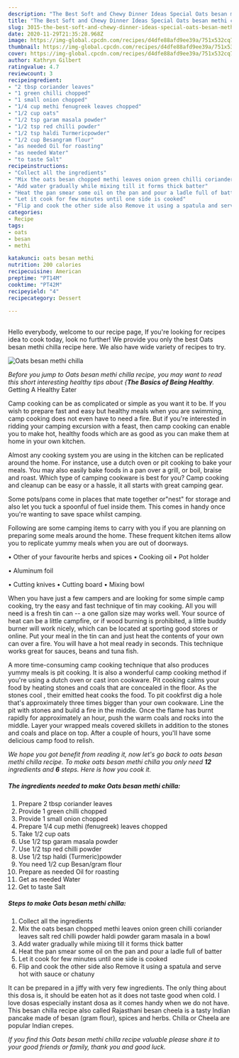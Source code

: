 ```yaml
---
description: "The Best Soft and Chewy Dinner Ideas Special Oats besan methi chilla"
title: "The Best Soft and Chewy Dinner Ideas Special Oats besan methi chilla"
slug: 3015-the-best-soft-and-chewy-dinner-ideas-special-oats-besan-methi-chilla
date: 2020-11-29T21:35:28.968Z
image: https://img-global.cpcdn.com/recipes/d4dfe88afd9ee39a/751x532cq70/oats-besan-methi-chilla-recipe-main-photo.jpg
thumbnail: https://img-global.cpcdn.com/recipes/d4dfe88afd9ee39a/751x532cq70/oats-besan-methi-chilla-recipe-main-photo.jpg
cover: https://img-global.cpcdn.com/recipes/d4dfe88afd9ee39a/751x532cq70/oats-besan-methi-chilla-recipe-main-photo.jpg
author: Kathryn Gilbert
ratingvalue: 4.7
reviewcount: 3
recipeingredient:
- "2 tbsp coriander leaves"
- "1 green chilli chopped"
- "1 small onion chopped"
- "1/4 cup methi fenugreek leaves chopped"
- "1/2 cup oats"
- "1/2 tsp garam masala powder"
- "1/2 tsp red chilli powder"
- "1/2 tsp haldi Turmericpowder"
- "1/2 cup Besangram flour"
- "as needed Oil for roasting"
- "as needed Water"
- "to taste Salt"
recipeinstructions:
- "Collect all the ingredients"
- "Mix the oats besan chopped methi leaves onion green chilli coriander leaves salt red chilli powder haldi powder garam masala in a bowl"
- "Add water gradually while mixing till it forms thick batter"
- "Heat the pan smear some oil on the pan and pour a ladle full of batter"
- "Let it cook for few minutes until one side is cooked"
- "Flip and cook the other side also Remove it using a spatula and serve hot with sauce or chatuny"
categories:
- Recipe
tags:
- oats
- besan
- methi

katakunci: oats besan methi 
nutrition: 200 calories
recipecuisine: American
preptime: "PT14M"
cooktime: "PT42M"
recipeyield: "4"
recipecategory: Dessert

---
```

<br>
Hello everybody, welcome to our recipe page, If you're looking for recipes idea to cook today, look no further! We provide you only the best Oats besan methi chilla recipe here. We also have wide variety of recipes to try.
<br>


![Oats besan methi chilla](https://img-global.cpcdn.com/recipes/d4dfe88afd9ee39a/751x532cq70/oats-besan-methi-chilla-recipe-main-photo.jpg)

<i>Before you jump to Oats besan methi chilla recipe, you may want to read this short interesting healthy tips about {<strong>The Basics of Being Healthy</strong>.</i>
Getting A Healthy Eater

    
Camp cooking can be as complicated or simple as you want it to be. If you wish to prepare fast and easy but healthy meals when you are swimming, camp cooking does not even have to need a fire. But if you're interested in ridding your camping excursion with a feast, then camp cooking can enable you to make hot, healthy foods which are as good as you can make them at home in your own kitchen.

 Almost any cooking system you are using in the kitchen can be replicated around the home. For instance, use a dutch oven or pit cooking to bake your meals. You may also easily bake foods in a pan over a grill, or boil, braise and roast. Which type of camping cookware is best for you? Camp cooking and cleanup can be easy or a hassle, it all starts with great camping gear.

Some pots/pans come in places that mate together or"nest" for storage and also let you tuck a spoonful of fuel inside them. This comes in handy once you're wanting to save space whilst camping.

Following are some camping items to carry with you if you are planning on preparing some meals around the home. These frequent kitchen items allow you to replicate yummy meals when you are out of doorways.


• Other of your favourite herbs and spices
• Cooking oil
• Pot holder

• Aluminum foil

• Cutting knives
• Cutting board
• Mixing bowl


When you have just a few campers and are looking for some simple camp cooking, try the easy and fast technique of tin may cooking. All you will need is a fresh tin can -- a one gallon size may works well. Your source of heat can be a little campfire, or if wood burning is prohibited, a little buddy burner will work nicely, which can be located at sporting good stores or online. Put your meal in the tin can and just heat the contents of your own can over a fire. You will have a hot meal ready in seconds.  This technique works great for sauces, beans and tuna fish.

A more time-consuming camp cooking technique that also produces yummy meals is pit cooking.  It is also a wonderful camp cooking method if you're using a dutch oven or cast iron cookware. Pit cooking calms your food by heating stones and coals that are concealed in the floor. As the stones cool , their emitted heat cooks the food. To pit cookfirst dig a hole that's approximately three times bigger than your own cookware. Line the pit with stones and build a fire in the middle. Once the flame has burnt rapidly for approximately an hour, push the warm coals and rocks into the middle. Layer your wrapped meals covered skillets in addition to the stones and coals and place on top. After a couple of hours, you'll have some delicious camp food to relish.


<i>We hope you got benefit from reading it, now let's go back to oats besan methi chilla recipe. To make oats besan methi chilla you only need <strong>12</strong> ingredients and <strong>6</strong> steps. Here is how you cook it.
</i>

##### The ingredients needed to make Oats besan methi chilla:

1. Prepare 2 tbsp coriander leaves
1. Provide 1 green chilli chopped
1. Provide 1 small onion chopped
1. Prepare 1/4 cup methi (fenugreek) leaves chopped
1. Take 1/2 cup oats
1. Use 1/2 tsp garam masala powder
1. Use 1/2 tsp red chilli powder
1. Use 1/2 tsp haldi (Turmeric)powder
1. You need 1/2 cup Besan/gram flour
1. Prepare as needed Oil for roasting
1. Get as needed Water
1. Get to taste Salt


##### Steps to make Oats besan methi chilla:

1. Collect all the ingredients
1. Mix the oats besan chopped methi leaves onion green chilli coriander leaves salt red chilli powder haldi powder garam masala in a bowl
1. Add water gradually while mixing till it forms thick batter
1. Heat the pan smear some oil on the pan and pour a ladle full of batter
1. Let it cook for few minutes until one side is cooked
1. Flip and cook the other side also Remove it using a spatula and serve hot with sauce or chatuny


It can be prepared in a jiffy with very few ingredients. The only thing about this dosa is, it should be eaten hot as it does not taste good when cold. I love dosas especially instant dosa as it comes handy when we do not have. This besan chilla recipe also called Rajasthani besan cheela is a tasty Indian pancake made of besan (gram flour), spices and herbs. Chilla or Cheela are popular Indian crepes. 

<i>If you find this Oats besan methi chilla recipe valuable please share it to your good friends or family, thank you and good luck.</i>
